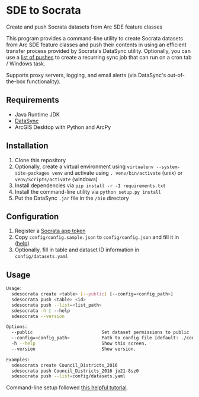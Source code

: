 # SDE to Socrata
Create and push Socrata datasets from Arc SDE feature classes

This program provides a command-line utility to create Socrata datasets
from Arc SDE feature classes and push their contents in using an efficient
transfer process provided by Socrata's DataSync utility. Optionally, you 
can use a [list of pushes](config/datasets.yaml) to create a recurring
sync job that can run on a cron tab / Windows task.

Supports proxy servers, logging, and email alerts (via DataSync's out-of-the-box 
functionality).

## Requirements
- Java Runtime JDK
- [DataSync](https://socrata.github.io/datasync/)
- ArcGIS Desktop with Python and ArcPy

## Installation
1. Clone this repository
2. Optionally, create a virtual environment using `virtualenv --system-site-packages venv`
and activate using `. venv/bin/activate` (unix) or `venv/Scripts/activate` (windows)
3. Install dependencies via `pip install -r -I requirements.txt`
4. Install the command-line utility via `python setup.py install`
5. Put the DataSync `.jar` file in the `/bin` directory

## Configuration
1. Register a [Socrata app token](http://dev.socrata.com/register)
2. Copy `config/config.sample.json` to `config/config.json` and fill it in ([help](http://socrata.github.io/datasync/resources/preferences-config.html))
3. Optionally, fill in table and dataset ID information in `config/datasets.yaml`

## Usage
```bash
Usage:
  sdesocrata create <table> [--public] [--config=<config_path>]
  sdesocrata push <table> <id>
  sdesocrata push --list=<list_path>
  sdesocrata -h | --help
  sdesocrata --version

Options:
  --public                          Set dataset permissions to public
  --config=<config_path>            Path to config file [default: ./config/config.json]
  -h --help                         Show this screen.
  --version                         Show version.

Examples:
  sdesocrata create Council_Districts_2016
  sdesocrata push Council_Districts_2016 jo21-8sz0
  sdesocrata push --list=config/datasets.yaml
```

Command-line setup followed [this helpful tutorial](https://stormpath.com/blog/building-simple-cli-interfaces-in-python/).